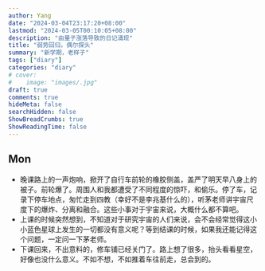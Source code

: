```yaml
---
author: Yang
date: "2024-03-04T23:17:20+08:00"
lastmod: "2024-03-05T00:10:05+08:00"
description: "由量子涨落导致的日记涌现"
title: "弱势回归，偶尔探头"
summary: "新学期，老样子"
tags: ["diary"]
categories: "diary"
# cover: 
#    image: "images/.jpg"
draft: true
comments: true
hideMeta: false
searchHidden: false
ShowBreadCrumbs: true
ShowReadingTime: false
---
```


## Mon

- 晚课路上的一声炮响，掀开了自行车前轮的橡胶侧盖，盖严了明天早八身上的被子。前轮爆了。周围人和我都遭受了不同程度的惊吓，和偷乐。停了车，记录下停车地点，匆忙走到四教（幸好不是李兆基什么的），听茅老师讲宇宙尺度下的爆炸、分离和融合。这些小事对于宇宙来说，大概什么都不算吧。
- 上课的时候突然想到，不知道对于研究宇宙的人们来说，会不会经常觉得这小小蓝色星球上发生的一切都没有意义呢？等到结课的时候，如果我还能记得这个问题，一定问一下茅老师。
- 下课回来，不出意料的，修车铺已经关门了。路上想了很多，抬头看看星空，好像也没什么意义。不如不想，不如推着车往前走，总会到的。
